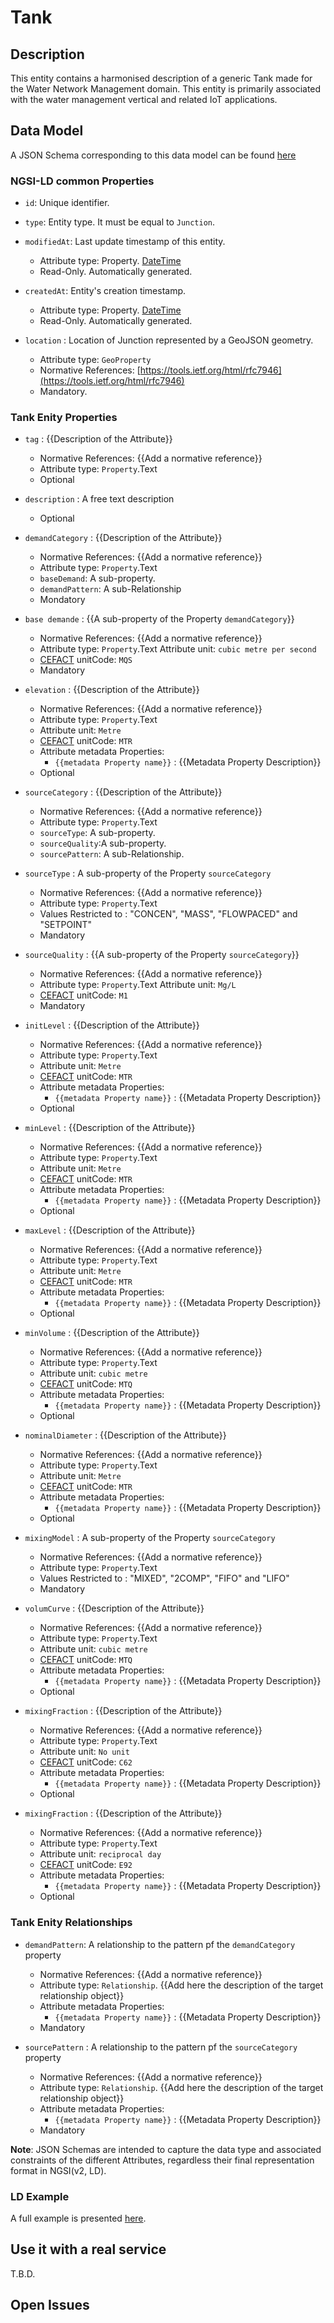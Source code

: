 # Tank

## Description
This entity contains a harmonised description of a generic Tank made for the Water Network Management domain. This entity is primarily associated with the water management vertical and related IoT applications.

## Data Model

A JSON Schema corresponding to this data model can be found [here](../schema.json)

### NGSI-LD common Properties
-   `id`: Unique identifier.

-   `type`: Entity type. It must be equal to `Junction`.

-   `modifiedAt`: Last update timestamp of this
    entity.

    -   Attribute type: Property. [DateTime](https://schema.org/DateTime)
    -   Read-Only. Automatically generated.

-   `createdAt`: Entity's creation timestamp.

    -   Attribute type: Property. [DateTime](https://schema.org/DateTime)
    -   Read-Only. Automatically generated.

-   `location` : Location of Junction represented by a GeoJSON geometry.

    -   Attribute type: `GeoProperty`
    -   Normative References:
        [https://tools.ietf.org/html/rfc7946](https://tools.ietf.org/html/rfc7946)
    -   Mandatory.


### Tank Enity Properties

-   `tag` : {{Description of the Attribute}}
    -   Normative References: {{Add a normative reference}}
    -   Attribute type: `Property`.Text
    -   Optional

-   `description` : A free text description
    -   Optional
-   `demandCategory` : {{Description of the Attribute}}
    -   Normative References: {{Add a normative reference}}
    -   Attribute type: `Property`.Text
    -   `baseDemand`: A sub-property.
    -   `demandPattern`: A sub-Relationship
    -   Mondatory

-   `base demande` : {{A sub-property of the Property `demandCategory`}}
    -   Normative References: {{Add a normative reference}}
    -   Attribute type: `Property`.Text
    Attribute unit: `cubic metre per second`
    -   [CEFACT](https://www.unece.org/cefact.html) unitCode: `MQS`
    -   Mandatory
-   `elevation` : {{Description of the Attribute}}
    -   Normative References: {{Add a normative reference}}
    -   Attribute type: `Property`.Text
    -   Attribute unit: `Metre`
    -   [CEFACT](https://www.unece.org/cefact.html) unitCode: `MTR`
    -   Attribute metadata Properties:
        -   `{{metadata Property name}}` : {{Metadata Property Description}}
    -   Optional
-   `sourceCategory` : {{Description of the Attribute}}

    -   Normative References: {{Add a normative reference}}
    -   Attribute type: `Property`.Text
    -   `sourceType`: A sub-property.
    -   `sourceQuality`:A sub-property.
    -   `sourcePattern`: A sub-Relationship.

-   `sourceType` : A sub-property of the Property `sourceCategory`
    -   Normative References: {{Add a normative reference}}
    -   Attribute type: `Property`.Text
    -  Values Restricted to : "CONCEN", "MASS", "FLOWPACED" and "SETPOINT"
    -   Mandatory

-   `sourceQuality` : {{A sub-property of the Property `sourceCategory`}}
    -   Normative References: {{Add a normative reference}}
    -   Attribute type: `Property`.Text
    Attribute unit: `Mg/L`
    -   [CEFACT](https://www.unece.org/cefact.html) unitCode: `M1`
    -   Mandatory

-   `initLevel` : {{Description of the Attribute}}
    -   Normative References: {{Add a normative reference}}
    -   Attribute type: `Property`.Text
    -   Attribute unit: `Metre`
    -   [CEFACT](https://www.unece.org/cefact.html) unitCode: `MTR`
    -   Attribute metadata Properties:
        -   `{{metadata Property name}}` : {{Metadata Property Description}}
    -   Optional

-   `minLevel` : {{Description of the Attribute}}
    -   Normative References: {{Add a normative reference}}
    -   Attribute type: `Property`.Text
    -   Attribute unit: `Metre`
    -   [CEFACT](https://www.unece.org/cefact.html) unitCode: `MTR`
    -   Attribute metadata Properties:
        -   `{{metadata Property name}}` : {{Metadata Property Description}}
    -   Optional

-   `maxLevel` : {{Description of the Attribute}}
    -   Normative References: {{Add a normative reference}}
    -   Attribute type: `Property`.Text
    -   Attribute unit: `Metre`
    -   [CEFACT](https://www.unece.org/cefact.html) unitCode: `MTR`
    -   Attribute metadata Properties:
        -   `{{metadata Property name}}` : {{Metadata Property Description}}
    -   Optional

-   `minVolume` : {{Description of the Attribute}}
    -   Normative References: {{Add a normative reference}}
    -   Attribute type: `Property`.Text
    -   Attribute unit: `cubic metre`
    -   [CEFACT](https://www.unece.org/cefact.html) unitCode: `MTQ`
    -   Attribute metadata Properties:
        -   `{{metadata Property name}}` : {{Metadata Property Description}}
    -   Optional

-   `nominalDiameter` : {{Description of the Attribute}}
    -   Normative References: {{Add a normative reference}}
    -   Attribute type: `Property`.Text
    -   Attribute unit: `Metre`
    -   [CEFACT](https://www.unece.org/cefact.html) unitCode: `MTR`
    -   Attribute metadata Properties:
        -   `{{metadata Property name}}` : {{Metadata Property Description}}
    -   Optional

-   `mixingModel` : A sub-property of the Property `sourceCategory`
    -   Normative References: {{Add a normative reference}}
    -   Attribute type: `Property`.Text
    -  Values Restricted to :  "MIXED", "2COMP", "FIFO" and "LIFO"
    -   Mandatory

-   `volumCurve` : {{Description of the Attribute}}
    -   Normative References: {{Add a normative reference}}
    -   Attribute type: `Property`.Text
    -   Attribute unit: `cubic metre`
    -   [CEFACT](https://www.unece.org/cefact.html) unitCode: `MTQ`
    -   Attribute metadata Properties:
        -   `{{metadata Property name}}` : {{Metadata Property Description}}
    -   Optional

-   `mixingFraction` : {{Description of the Attribute}}
    -   Normative References: {{Add a normative reference}}
    -   Attribute type: `Property`.Text
    -   Attribute unit: `No unit`
    -   [CEFACT](https://www.unece.org/cefact.html) unitCode: `C62`
    -   Attribute metadata Properties:
        -   `{{metadata Property name}}` : {{Metadata Property Description}}
    -   Optional

-   `mixingFraction` : {{Description of the Attribute}}
    -   Normative References: {{Add a normative reference}}
    -   Attribute type: `Property`.Text
    -   Attribute unit: `reciprocal day`
    -   [CEFACT](https://www.unece.org/cefact.html) unitCode: `E92`
    -   Attribute metadata Properties:
        -   `{{metadata Property name}}` : {{Metadata Property Description}}
    -   Optional



### Tank Enity Relationships

-   `demandPattern`: A relationship to the pattern pf the `demandCategory` property
    -   Normative References: {{Add a normative reference}}
    -   Attribute type: `Relationship`.
        {{Add here the description of the target relationship object}}
    -   Attribute metadata Properties:
        -   `{{metadata Property name}}` : {{Metadata Property Description}}
    -   Mandatory

-   `sourcePattern` : A relationship to the pattern pf the `sourceCategory` property
    -   Normative References: {{Add a normative reference}}
    -   Attribute type: `Relationship`.
        {{Add here the description of the target relationship object}}
    -   Attribute metadata Properties:
        -   `{{metadata Property name}}` : {{Metadata Property Description}}
    -   Mandatory

**Note**: JSON Schemas are intended to capture the data type and associated
constraints of the different Attributes, regardless their final representation
format in NGSI(v2, LD).

### LD Example

A full example is presented [here](../example-normalized-ld.jsonld).

## Use it with a real service

T.B.D.

## Open Issues

